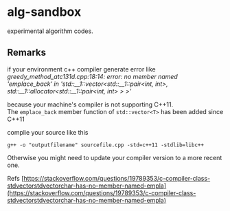 # alg-sandbox

experimental algorithm codes.

## Remarks

if your environment c++ compiler generate error like<br>
_greedy_method_atc131d.cpp:18:14: error: no member named 'emplace_back' in 'std::__1::vector<std::__1::pair<int, int>, std::__1::allocator<std::__1::pair<int, int> > >'_<br>

because your machine's compiler is not supporting C++11.<br>
The ``emplace_back`` member function of ``std::vector<T>`` has been added since C++11<br>

complie your source like this
```
g++ -o "outputfilename" sourcefile.cpp -std=c++11 -stdlib=libc++
```
Otherwise you might need to update your compiler version to a more recent one.

Refs [https://stackoverflow.com/questions/19789353/c-compiler-class-stdvectorstdvectorchar-has-no-member-named-empla](https://stackoverflow.com/questions/19789353/c-compiler-class-stdvectorstdvectorchar-has-no-member-named-empla)
